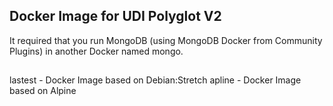 ## Docker Image for UDI Polyglot V2

It required that you run MongoDB (using MongoDB Docker from Community Plugins) in another Docker named mongo. 

##
lastest - Docker Image based on Debian:Stretch
apline - Docker Image based on Alpine
